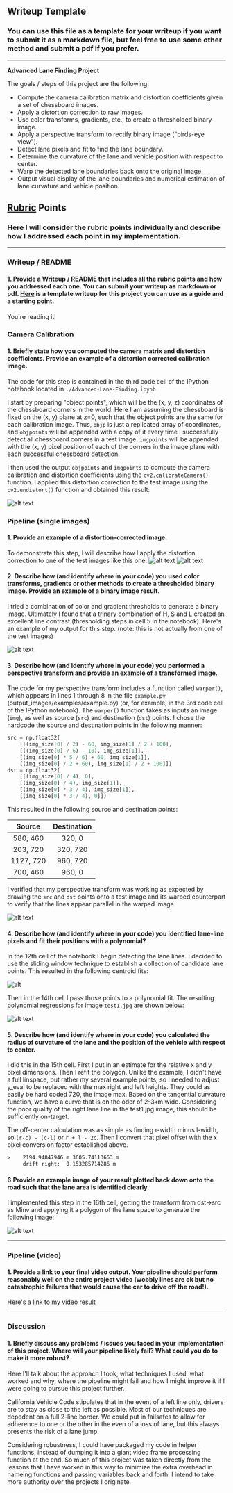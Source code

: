 ## Writeup Template

### You can use this file as a template for your writeup if you want to submit it as a markdown file, but feel free to use some other method and submit a pdf if you prefer.

---

**Advanced Lane Finding Project**

The goals / steps of this project are the following:

* Compute the camera calibration matrix and distortion coefficients given a set of chessboard images.
* Apply a distortion correction to raw images.
* Use color transforms, gradients, etc., to create a thresholded binary image.
* Apply a perspective transform to rectify binary image ("birds-eye view").
* Detect lane pixels and fit to find the lane boundary.
* Determine the curvature of the lane and vehicle position with respect to center.
* Warp the detected lane boundaries back onto the original image.
* Output visual display of the lane boundaries and numerical estimation of lane curvature and vehicle position.

[//]: # (Image References)

[image1]: ./output_images/Calibration.png "Undistorted"
[image2]: ./test_images/test1.jpg "Road Transformed"
[image2.5]: ./output_images/test1_undistorted.png "Road Undistorted"
[image3]: ./output_images/test1_binary.png "Binary Example"
[image4]: ./output_images/test1_warped.png "Warp Example"
[image4.5]: ./output_images/test1_output.png "Centroids"
[image5]: ./output_images/test1_poly.png "Fit Visual"
[image6]: ./output_images/test1_final.png "Output"
[video1]: ./project_video.mp4 "Video"

## [Rubric](https://review.udacity.com/#!/rubrics/571/view) Points

### Here I will consider the rubric points individually and describe how I addressed each point in my implementation.  

---

### Writeup / README

#### 1. Provide a Writeup / README that includes all the rubric points and how you addressed each one.  You can submit your writeup as markdown or pdf.  [Here](https://github.com/udacity/CarND-Advanced-Lane-Lines/blob/master/writeup_template.md) is a template writeup for this project you can use as a guide and a starting point.  

You're reading it!

### Camera Calibration

#### 1. Briefly state how you computed the camera matrix and distortion coefficients. Provide an example of a distortion corrected calibration image.

The code for this step is contained in the third code cell of the IPython notebook located in `./Advanced-Lane-Finding.ipynb`  

I start by preparing "object points", which will be the (x, y, z) coordinates of the chessboard corners in the world. Here I am assuming the chessboard is fixed on the (x, y) plane at z=0, such that the object points are the same for each calibration image.  Thus, `objp` is just a replicated array of coordinates, and `objpoints` will be appended with a copy of it every time I successfully detect all chessboard corners in a test image.  `imgpoints` will be appended with the (x, y) pixel position of each of the corners in the image plane with each successful chessboard detection.  

I then used the output `objpoints` and `imgpoints` to compute the camera calibration and distortion coefficients using the `cv2.calibrateCamera()` function.  I applied this distortion correction to the test image using the `cv2.undistort()` function and obtained this result:

![alt text][image1]

### Pipeline (single images)

#### 1. Provide an example of a distortion-corrected image.

To demonstrate this step, I will describe how I apply the distortion correction to one of the test images like this one:
![alt text][image2]
![alt text][image2.5]

#### 2. Describe how (and identify where in your code) you used color transforms, gradients or other methods to create a thresholded binary image.  Provide an example of a binary image result.

I tried a combination of color and gradient thresholds to generate a binary image. Ultimately I found that a trinary combination of H, S and L created an excellent line contrast (thresholding steps in cell 5 in the notebook).  Here's an example of my output for this step.  (note: this is not actually from one of the test images)

![alt text][image3]

#### 3. Describe how (and identify where in your code) you performed a perspective transform and provide an example of a transformed image.

The code for my perspective transform includes a function called `warper()`, which appears in lines 1 through 8 in the file `example.py` (output_images/examples/example.py) (or, for example, in the 3rd code cell of the IPython notebook).  The `warper()` function takes as inputs an image (`img`), as well as source (`src`) and destination (`dst`) points.  I chose the hardcode the source and destination points in the following manner:

```python
src = np.float32(
    [[(img_size[0] / 2) - 60, img_size[1] / 2 + 100],
    [((img_size[0] / 6) - 10), img_size[1]],
    [(img_size[0] * 5 / 6) + 60, img_size[1]],
    [(img_size[0] / 2 + 60), img_size[1] / 2 + 100]])
dst = np.float32(
    [[(img_size[0] / 4), 0],
    [(img_size[0] / 4), img_size[1]],
    [(img_size[0] * 3 / 4), img_size[1]],
    [(img_size[0] * 3 / 4), 0]])
```

This resulted in the following source and destination points:

| Source        | Destination   |
|:-------------:|:-------------:|
| 580, 460      | 320, 0        |
| 203, 720      | 320, 720      |
| 1127, 720     | 960, 720      |
| 700, 460      | 960, 0        |

I verified that my perspective transform was working as expected by drawing the `src` and `dst` points onto a test image and its warped counterpart to verify that the lines appear parallel in the warped image.

![alt text][image4]

#### 4. Describe how (and identify where in your code) you identified lane-line pixels and fit their positions with a polynomial?

In the 12th cell of the notebook I begin detecting the lane lines. I decided to use the sliding window technique to establish a collection of candidate lane points. This resulted in the following centroid fits:

![alt][image4.5]

Then in the 14th cell I pass those points to a polynomial fit. The resulting polynomial regressions for image `test1.jpg` are shown below:

![alt text][image5]

#### 5. Describe how (and identify where in your code) you calculated the radius of curvature of the lane and the position of the vehicle with respect to center.

I did this in the 15th cell. First I put in an estimate for the relative x and y pixel dimensions. Then I refit the polygon. Unlike the example, I didn't have a full linspace, but rather my several example points, so I needed to adjust y_eval to be replaced with the max right and left heights. They could as easily be hard coded 720, the image max. Based on the tangential curvature function, we have a curve that is on the oder of 2-3km wide. Considering the poor quality of the right lane line in the test1.jpg image, this should be sufficiently on-target.

The off-center calculation was as simple as finding r-width minus l-width, so `(r-c) - (c-l)` or `r + l - 2c`. Then I convert that pixel offset with the x pixel conversion factor established above.
```txt
>    2194.94847946 m 3605.74113663 m
     drift right:  0.153285714286 m
```
#### 6.Provide an example image of your result plotted back down onto the road such that the lane area is identified clearly.

I implemented this step in the 16th cell, getting the transform from dst->src as Minv and applying it a polygon of the lane space to generate the following image:

![alt text][image6]

---

### Pipeline (video)

#### 1. Provide a link to your final video output.  Your pipeline should perform reasonably well on the entire project video (wobbly lines are ok but no catastrophic failures that would cause the car to drive off the road!).

Here's a [link to my video result](./project_video.mp4)

---

### Discussion

#### 1. Briefly discuss any problems / issues you faced in your implementation of this project.  Where will your pipeline likely fail?  What could you do to make it more robust?

Here I'll talk about the approach I took, what techniques I used, what worked and why, where the pipeline might fail and how I might improve it if I were going to pursue this project further.

California Vehicle Code stipulates that in the event of a left line only, drivers are to stay as close to the left as possible. Most of our techniques are depedent on a full 2-line border. We could put in failsafes to allow for adherence to one or the other in the even of a loss of lane, but this always presents the risk of a lane jump.

Considering robustness, I could have packaged my code in helper functions, instead of dumping it into a giant video frame processing function at the end. So much of this project was taken directly from the lessons that I have worked in this way to minimize the extra overhead in nameing functions and passing variables back and forth. I intend to take more authority over the projects I originate.
